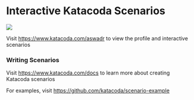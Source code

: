 # Interactive Katacoda Scenarios

[![](http://shields.katacoda.com/katacoda/aswadr/count.svg)](https://www.katacoda.com/aswadr "Get your profile on Katacoda.com")

Visit https://www.katacoda.com/aswadr to view the profile and interactive scenarios

### Writing Scenarios
Visit https://www.katacoda.com/docs to learn more about creating Katacoda scenarios

For examples, visit https://github.com/katacoda/scenario-example

